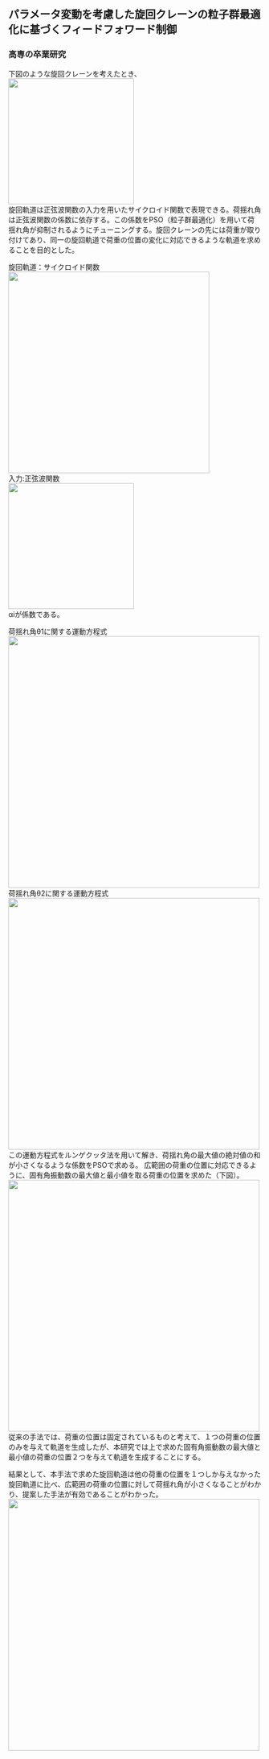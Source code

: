 ## パラメータ変動を考慮した旋回クレーンの粒子群最適化に基づくフィードフォワード制御
### 高専の卒業研究

下図のような旋回クレーンを考えたとき、  
<img src="https://user-images.githubusercontent.com/38197391/50454958-3888b480-098e-11e9-9407-ca6d189ab244.png" width="250"><br>
旋回軌道は正弦波関数の入力を用いたサイクロイド関数で表現できる。荷揺れ角は正弦波関数の係数に依存する。この係数をPSO（粒子群最適化）を用いて荷揺れ角が抑制されるようにチューニングする。旋回クレーンの先には荷重が取り付けてあり、同一の旋回軌道で荷重の位置の変化に対応できるような軌道を求めることを目的とした。<br>

旋回軌道：サイクロイド関数<br>
<img src="https://user-images.githubusercontent.com/38197391/50456186-1dba3e00-0996-11e9-85c6-c53a38d21b7c.png" width="400"><br>
入力:正弦波関数<br>
<img src="https://user-images.githubusercontent.com/38197391/50456136-d0d66780-0995-11e9-9a63-e05dc0968a23.png" width="250"><br>
αiが係数である。

荷揺れ角θ1に関する運動方程式<br>
<img src="https://user-images.githubusercontent.com/38197391/50455551-1c871200-0992-11e9-8903-55ad1b630515.png" width="500"><br>
荷揺れ角θ2に関する運動方程式<br>
<img src="https://user-images.githubusercontent.com/38197391/50455615-8d2e2e80-0992-11e9-8f66-b1fb9e11b8ac.png" width="500"><br>
この運動方程式をルンゲクッタ法を用いて解き、荷揺れ角の最大値の絶対値の和が小さくなるような係数をPSOで求める。
広範囲の荷重の位置に対応できるように、固有角振動数の最大値と最小値を取る荷重の位置を求めた（下図）。
<img src="https://user-images.githubusercontent.com/38197391/50455492-99fe5280-0991-11e9-802b-51a6a0c217b5.png" width="500"><br>
従来の手法では、荷重の位置は固定されているものと考えて、１つの荷重の位置のみを与えて軌道を生成したが、本研究では上で求めた固有角振動数の最大値と最小値の荷重の位置２つを与えて軌道を生成することにする。

結果として、本手法で求めた旋回軌道は他の荷重の位置を１つしか与えなかった旋回軌道に比べ、広範囲の荷重の位置に対して荷揺れ角が小さくなることがわかり、提案した手法が有効であることがわかった。<br>
<img src="https://user-images.githubusercontent.com/38197391/50454820-54d82180-098d-11e9-9bd3-2e7c48b9ec75.png" width="500">
